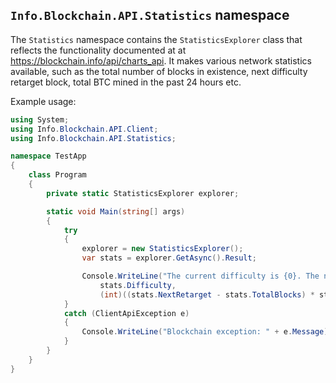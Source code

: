 ## `Info.Blockchain.API.Statistics` namespace

The `Statistics` namespace contains the `StatisticsExplorer` class that reflects the functionality documented at at https://blockchain.info/api/charts_api. It makes various network statistics available, such as the total number of blocks in existence, next difficulty retarget block, total BTC mined in the past 24 hours etc.

Example usage:

```csharp
using System;
using Info.Blockchain.API.Client;
using Info.Blockchain.API.Statistics;

namespace TestApp
{
    class Program
    {
        private static StatisticsExplorer explorer;

        static void Main(string[] args)
        {
            try
            {
                explorer = new StatisticsExplorer();
                var stats = explorer.GetAsync().Result;

                Console.WriteLine("The current difficulty is {0}. The next retarget will happen in {1} hours",
                    stats.Difficulty,
                    (int)((stats.NextRetarget - stats.TotalBlocks) * stats.MinutesBetweenBlocks / 60));
            }
            catch (ClientApiException e)
            {
                Console.WriteLine("Blockchain exception: " + e.Message);
            }
        }
    }
}
```

